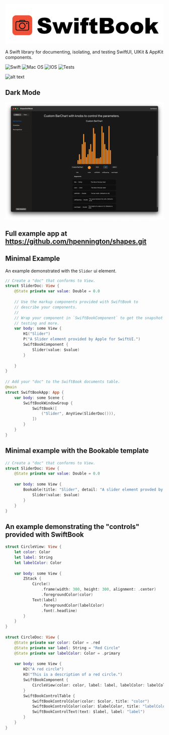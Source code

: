 ![alt text](https://raw.githubusercontent.com/hpennington/SwiftBook/master/AppIcons/swiftbook-logo_128px.png)

A Swift library for documenting, isolating, and testing SwiftUI, UIKit & AppKit components.

![Swift](https://img.shields.io/badge/swift-F54A2A?style=for-the-badge&logo=swift&logoColor=white)
![Mac OS](https://img.shields.io/badge/mac%20os-000000?style=for-the-badge&logo=macos&logoColor=F0F0F0)
![IOS](https://img.shields.io/badge/iOS-000000?style=for-the-badge&logo=ios&logoColor=white)
![Tests](https://github.com/hpennington/SwiftBook/actions/workflows/swift.yml/badge.svg)

![alt text](https://raw.githubusercontent.com/hpennington/SwiftBook/master/demo.gif)

## Dark Mode
![alt text](https://raw.githubusercontent.com/hpennington/SwiftBook/master/darkmode_demo.png)

## Full example app at https://github.com/hpennington/shapes.git

## Minimal Example
An example demonstrated with the `Slider` ui element.


```swift
// Create a "doc" that conforms to View.
struct SliderDoc: View {
    @State private var value: Double = 0.0
    
    // Use the markup components provided with SwiftBook to 
    // describe your components.
    //
    // Wrap your component in `SwiftBookComponent` to get the snapshot
    // testing and more.
    var body: some View {
        H1("Slider")
        P("A Slider element provided by Apple for SwiftUI.")
        SwiftBookComponent {
            Slider(value: $value)
        }
        
    }
}

// Add your "doc" to the SwiftBook documents table.
@main
struct SwiftBookApp: App {
    var body: some Scene {
        SwiftBookWindowGroup {
            SwiftBook([
                ("Slider", AnyView(SliderDoc())),
            ])
        }
    }
}
```

## Minimal example with the Bookable template

```swift
// Create a "doc" that conforms to View.
struct SliderDoc: View {
    @State private var value: Double = 0.0
    
    var body: some View {
        Bookable(title: "Slider", detail: "A slider element provded by Apple for SwiftUI.") {
            Slider(value: $value)
        }
    }
}
```

## An example demonstrating the "controls" provided with SwiftBook 

```swift
struct CircleView: View {
    let color: Color
    let label: String
    let labelColor: Color
    
    var body: some View {
        ZStack {
            Circle()
                .frame(width: 300, height: 300, alignment: .center)
                .foregroundColor(color)
            Text(label)
                .foregroundColor(labelColor)
                .font(.headline)
        }
    }
}

struct CircleDoc: View {
    @State private var color: Color = .red
    @State private var label: String = "Red Circle"
    @State private var labelColor: Color = .primary

    var body: some View {
        H2("A red circle")
        H3("This is a description of a red circle.")
        SwiftBookComponent {
            CircleView(color: color, label: label, labelColor: labelColor)
        }
        SwiftBookControlTable {
            SwiftBookControlColor(color: $color, title: "color")
            SwiftBookControlColor(color: $labelColor, title: "labelColor")
            SwiftBookControlText(text: $label, label: "label")
        }
    }
}
```

